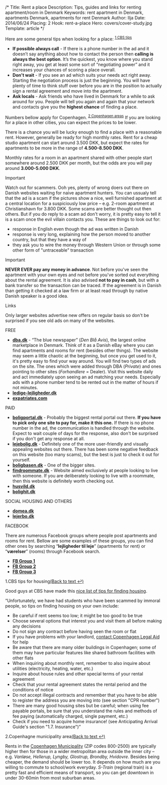 /*
Title: Rent a place
Description: Tips, guides and links for renting apartment/room in Denmark
Keywords: rent apartment in Denmark, apartments Denmark, apartments for rent Denmark 
Author: Ilja
Date: 2014/06/24
Placing: 2
Hook: rent-a-place
Hero: covers/cover-study.jpg
Template: article
*/

Here are some general tips when looking for a place: <sup id="cbs-tips-anchor"><a href="#cbs-tips" class="footnote-ref">1 CBS tips</a></sup>

- **If possible always call** - If there is a phone number in the ad and it doesn’t say anything about how to contact the person then **calling is always the best option**. It’s the quickest, you know where you stand right away, you get at least some sort of “negotiating power” and it increases your chances of scoring a place overall.
- **Don't wait** - If you see an ad which suits your needs act right away. Starting the negotiation process is just the beginning. You will have plenty of time to think stuff over before you are in the position to actually sign a rental agreement and move into the apartment.
- **Ask locals** - Ask friends who have lived in Denmark for a while to ask around for you. People will tell you again and again that your network and contacts give you the **highest chance** of finding a place.

Numbers bellow apply for Copenhagen. <sup id="cph-metropolitan-area-anchor"><a href="#cph-metropolitan-area" class="footnote-ref">2 Copenhagen areas</a></sup> If you are looking for a place in other cities, you can expect the prices to be lower.

There is a chance you will be lucky enough to find a place with a reasonable rent. However, generally be ready for high monthly rates. Rent for a cheap studio apartment can start around 3.500 DKK, but expect the rates for apartments to be more in the range of **4.500-8.500 DKK**.

Monthly rates for a room in an apartment shared with other people start somewhere around 2.500 DKK per month, but the odds are you will pay around **3.000-5.000 DKK**.

<div class="box important">
<div class="box-title"><i class="icon-important"></i>Important</div>
<p>Watch out for scammers. Ooh yes, plenty of wrong doers out there on Danish websites waiting for naive apartment hunters. You can ussualy tell that the ad is a scam if the pictures show a nice, well furnished apartment at a central location for a suspiciously low price – e.g. 2-room apartment at Christianshavn for 3.800 DKK. Some scams are better thought out then others. But if you do reply to a scam ad don't worry, it is pretty easy to tell it is a scam once the evil villain contacts you. These are things to look out for:</p>
<ul>
<li>response in English even though the ad was written in Danish</li>
<li>response is very long, explaining how the person moved to another country, but that they have a way of </li>
<li>they ask you to wire the money through Western Union or through some other form of "untraceable" transaction</li>
</div>

<div class="box important">
<div class="box-title"><i class="icon-important"></i>Important</div>
<p><b>NEVER EVER pay any money in advance</b>. Not before you've seen the apartment with your own eyes and not before you've sorted out everything about the rental agreement. It is also advised <b>not to pay in cash</b>, but with a bank transfer so the transaction can be traced. If the agreement is in Danish than getting it checked at a law firm or at least read through by native Danish speaker is a good idea.</p>
</div>

<div class="box links">
<div class="box-title"><i class="icon-link"></i>Links</div>
<p>Only larger websites advertise new offers on regular basis so don't be surprised if you see old ads on many of the websites.</p>

<div class="box-heading"><span>FREE</span></div>
<ul>
<li><a href="http://www.dba.dk/" target="_blank"><b>dba.dk</b></a> - “The blue newspaper” (<em>Den Blå Avis</em>), the largest online marketplace in Denmark. Think of it as a Danish eBay where you can find apartments and rooms for rent (besides other things). The website may seem a little chaotic at the beginning, but once you get used to it, it's pretty easy to find your way around. You will find two types of ads on the site. The ones which were added through DBA (<em>Private</em>) and ones pointing to other sites (<em>Forhandlere</em> = Dealer). Visit this website daily and act immediately upon seeing an ad matching your needs. Especially ads with a phone number tend to be rented out in the matter of hours if not minutes.</li>
<li><a href="http://www.ledige-lejligheder.dk/" target="_blank"><b>ledige-lejligheder.dk</b></a></li>
<li><a href="http://www.expatriates.com/classifieds/cop/housingavailable/" target="_blank"><b>expatriates.com</b></a></li>
</ul>

<div class="box-heading"><span>PAID</span></div>
<ul>
<li><a href="http://www.boligportal.dk/" target="_blank"><b>boligportal.dk</b></a> - Probably the biggest rental portal out there. <b>If you have to pick only one site to pay for, make it this one.</b> If there is no phone number in the ad, the communication is handled through the website. Expect to wait couple of days for the response, also don't be surprised if you don't get any response at all.</li>
<li><a href="http://www.lejebolig.dk/" target="_blank"><b>lejebolig.dk</b></a> - Definitely one of the more user-friendly and visually appealing websites out there. There has been some negative feedback on this website (too many scams), but the best is just to check it out for yourself. </li>
<li><a href="http://boligbasen.dk/" target="_blank"><b>boligbasen.dk</b></a> - One of the bigger sites.</li>
<li><a href="http://findroommate.dk/" target="_blank"><b>findroommate.dk</b></a> - Website aimed exclusively at people looking to live with someone. If you are deliberately looking to live with a roommate, then this website is definitely worth checking out.</li>
<li><a href="http://www.husvild.dk/" target="_blank"><b>husvild.dk</b></a></li>
<li><a href="http://www.bolighit.dk/" target="_blank"><b>bolighit.dk</b></a></li>
</ul>

<div class="box-heading"><span>SOCIAL HOUSING AND OTHERS</span></div>
<ul>
<li><a href="http://www.domea.dk/" target="_blank"><b>domea.dk</b></a></li>
<li><a href="http://www.lejerbo.dk/" target="_blank"><b>lejerbo.dk</b></a></li>
</ul>

<div class="box-heading"><span>FACEBOOK</span></div>
<p>There are numerous Facebook groups where people post apartments and rooms for rent. Bellow are some examples of these groups, you can find other ones by searching “<b>lejligheder til leje</b>” (apartments for rent) or “<b>værelser</b>” (rooms) through Facebook search.</p>
<ul>
<li><a href="https://www.facebook.com/groups/129814197076735/" target="_blank"><b>FB Group 1</b></a></li>
<li><a href="https://www.facebook.com/groups/132164600257911/" target="_blank"><b>FB Group 2</b></a></li>
<li><a href="https://www.facbook.com/groups/176497120740/" target="_blank"><b>FB Group 3</b></a></li>
</ul>
</div>

<div class="footnotes">

<div id="cbs-tips" class="footnote">
<div class="footnote-header"><span class="footnote-counter">1.</span>CBS tips for housing<a href="#cbs-tips-anchor" rev="footnote" class="footnote-backref">(Back to text &#8617;)</a></div>
<p>Good guys at CBS have made this <a href="http://www.cbs.dk/en/international-opportunities/international-students/guides-international-students-cbs" target="_blank">nice list of tips for finding housing</a>.</p>
<p>“Unfortunately, we have had students who have been scammed by immoral people, so tips on finding housing on your own include:</p>
<ul>
<li>Be careful if rent seems too low; it might be too good to be true</li>
<li>Choose several options that interest you and visit them all before making any decisions</li>
<li>Do not sign any contract before having seen the room or flat</li>
<li>If you have problems with your landlord, <a href="http://www.retshjaelpen.dk/eng/" target="_blank">contact Copenhagen Legal Aid</a> for help</li>
<li>Be aware that there are many older buildings in Copenhagen; some of them may have particular features like shared bathroom facilities with other flats</li>
<li>When inquiring about monthly rent, remember to also inquire about utilities (electricity, heating, water, etc.)</li>
<li>Inquire about house rules and other special terms of your rental agreement</li>
<li>Check that your rental agreement states the rental period and the conditions of notice</li>
<li>Do not accept illegal contracts and remember that you have to be able to register the address you are moving into (see section "CPR number")</li>
<li>There are many good housing sites but be careful; when using fee payable portals, be sure that you understand the rules and methods of fee paying (automatically charged, single payment, etc.)</li>
<li>Check if you need to acquire home insurance! (see Anticipating Arrival Guide's section "1.7. Insurance")”</li>
</ul>
</div>

<div id="cph-metropolitan-area" class="footnote">
<div class="footnote-header"><span class="footnote-counter">2.</span>Copenhagne municipality area<a href="#cph-metropolitan-area-anchor" rev="footnote" class="footnote-backref">(Back to text &#8617;)</a></div>
<p>Rents in the <a href="http://en.wikipedia.org/wiki/Copenhagen_Municipality" target="_blank">Copenhagen Municipality</a> (ZIP codes 800-2500) are typically higher then for those in a wider metropolitan area outside the inner city – e.g. <em>Vanløse, Hellerup, Lyngby, Glostrup, Brondby, Hvidovre</em>. Besides being cheaper, the demand should be lower too. It depends on how much are you willing to commute to school/work everyday. <em>S-Train</em> (regional train) is a pretty fast and efficient means of transport, so you can get downtown in under 30-60min from most suburban areas.</p>
</div>

</div>
